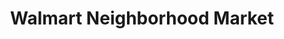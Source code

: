 ---
title: "Walmart Neighborhood Market"
url: /carmichael/walmart-neighborhood-market/
shop: supermarket
---